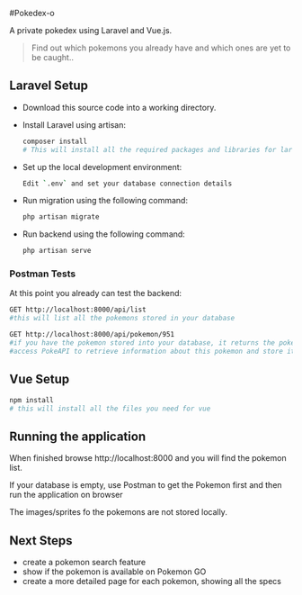 #Pokedex-o

A private pokedex using Laravel and Vue.js.

> Find out which pokemons you already have and which ones are yet to be caught..

## Laravel Setup

- Download this source code into a working directory.

- Install Laravel using artisan:

    ```sh
    composer install
    # This will install all the required packages and libraries for laravel
    ```

- Set up the local development environment:

    ```sh
    Edit `.env` and set your database connection details
    ```

- Run migration using the following command:

    ```sh
    php artisan migrate
    ```

- Run backend using the following command:

    ```sh
    php artisan serve
    ```

### Postman Tests

At this point you already can test the backend:

```sh
GET http://localhost:8000/api/list
#this will list all the pokemons stored in your database

GET http://localhost:8000/api/pokemon/951
#if you have the pokemon stored into your database, it returns the pokemon, otherwise it will
#access PokeAPI to retrieve information about this pokemon and store it into your database
```

## Vue Setup

```sh
npm install
# this will install all the files you need for vue
```


## Running the application

When finished browse http://localhost:8000 and you will find the pokemon list. 

If your database is empty, use Postman to get the Pokemon first and then run the application on browser

The images/sprites fo the pokemons are not stored locally.

## Next Steps

- create a pokemon search feature
- show if the pokemon is available on Pokemon GO
- create a more detailed page for each pokemon, showing all the specs


